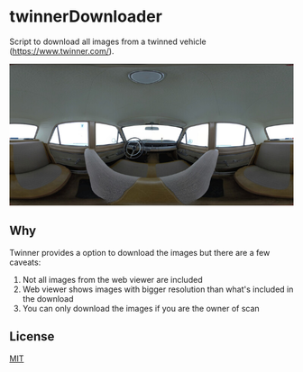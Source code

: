 # twinnerDownloader

Script to download all images from a twinned vehicle (https://www.twinner.com/).

![example image of 360 degree interior](example/interior_small.jpg)

## Why
Twinner provides a option to download the images but there are a few caveats:
1. Not all images from the web viewer are included
2. Web viewer shows images with bigger resolution than what's included in the download
3. You can only download the images if you are the owner of scan

## License

[MIT](https://choosealicense.com/licenses/mit/)